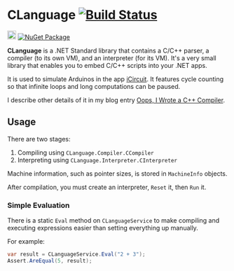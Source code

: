 # CLanguage [![Build Status](https://app.bitrise.io/app/cfa2ebe75549e772/status.svg?token=iZkWdHffpXypGmojf2MgGQ&branch=master)](https://app.bitrise.io/app/cfa2ebe75549e772)

<img src="https://github.com/praeclarum/CLanguage/raw/master/Documentation/Icon.png" height="20"> [![NuGet Package](https://img.shields.io/nuget/v/CLanguage.svg)](https://www.nuget.org/packages/CLanguage)

**CLanguage** is a .NET Standard library that contains a C/C++ parser, a compiler (to its own VM),
and an interpreter (for its VM). It's a very small library that enables you to embed C/C++ scripts into your .NET apps.

It is used to simulate Arduinos in the app [iCircuit](http://icircuitapp.com).
It features cycle counting so that infinite loops and long computations can be paused.

I describe other details of it in my blog entry [Oops, I Wrote a C++ Compiler](https://praeclarum.org/2018/08/27/oops-i-wrote-a-c-compiler.html).

## Usage

There are two stages:

1. Compiling using `CLanguage.Compiler.CCompiler`
2. Interpreting using `CLanguage.Interpreter.CInterpreter`

Machine information, such as pointer sizes, is stored in `MachineInfo` objects.

After compilation, you must create an interpreter, `Reset` it, then `Run` it.

### Simple Evaluation

There is a static `Eval` method on `CLanguageService` to make compiling and executing expressions easier than setting everything up manually.

For example:

```csharp
var result = CLanguageService.Eval("2 + 3");
Assert.AreEqual(5, result);
```


